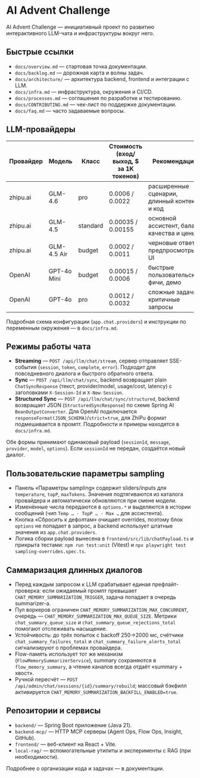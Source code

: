 # AI Advent Challenge

AI Advent Challenge — инициативный проект по развитию интерактивного LLM-чата и инфраструктуры вокруг него.

## Быстрые ссылки
- `docs/overview.md` — стартовая точка документации.
- `docs/backlog.md` — дорожная карта и волны задач.
- `docs/architecture/` — архитектура backend, frontend и интеграции с LLM.
- `docs/infra.md` — инфраструктура, окружения и CI/CD.
- `docs/processes.md` — соглашения по разработке и тестированию.
- `docs/CONTRIBUTING.md` — чек-лист по поддержке документации.
- `docs/faq.md` — часто задаваемые вопросы.

## LLM-провайдеры

| Провайдер  | Модель        | Класс    | Стоимость (вход/выход, $ за 1K токенов) | Рекомендации |
|------------|---------------|----------|------------------------------------------|--------------|
| zhipu.ai   | GLM-4.6       | pro      | 0.0006 / 0.0022                          | расширенные сценарии, длинный контекст и код |
| zhipu.ai   | GLM-4.5       | standard | 0.00035 / 0.00155                        | основной ассистент, баланс качества и цены |
| zhipu.ai   | GLM-4.5 Air   | budget   | 0.0002 / 0.0011                          | черновые ответы, предпросмотры UI |
| OpenAI     | GPT-4o Mini   | budget   | 0.00015 / 0.0006                         | быстрые пользовательские фичи, демо |
| OpenAI     | GPT-4o        | pro      | 0.0012 / 0.0032                          | сложные задачи, критичные запросы |

Подробная схема конфигурации (`app.chat.providers`) и инструкции по переменным окружения — в `docs/infra.md`.

## Режимы работы чата

- **Streaming** — `POST /api/llm/chat/stream`, сервер отправляет SSE-события (`session`, `token`, `complete`, `error`). Подходит для повседневного диалога и быстрого обратного ответа.
- **Sync** — `POST /api/llm/chat/sync`, backend возвращает plain `ChatSyncResponse` (текст, provider/model, usage/cost, latency) с заголовками `X-Session-Id` и `X-New-Session`.
- **Structured Sync** — `POST /api/llm/chat/sync/structured`, backend возвращает JSON (`StructuredSyncResponse`) по схеме Spring AI `BeanOutputConverter`. Для OpenAI подключается `responseFormat(JSON_SCHEMA)`/`strict=true`, для ZhiPu формат подмешивается в промпт. Подробности и примеры находятся в `docs/infra.md`.

Обе формы принимают одинаковый payload (`sessionId`, `message`, `provider`, `model`, `options`). Если `sessionId` не передан, создаётся новый диалог.

## Пользовательские параметры sampling

- Панель «Параметры sampling» содержит sliders/inputs для `temperature`, `topP`, `maxTokens`. Значения подтягиваются из каталога провайдера и автоматически обновляются при смене модели.
- Изменённые числа передаются в `options.*` и выделяются в истории сообщений (чип `Temp … · TopP … · Max …` для ассистента).
- Кнопка «Сбросить к дефолтам» очищает overrides, поэтому блок `options` не попадает в запрос, а backend использует штатные значения из `app.chat.providers`.
- Логика сборки payload вынесена в `frontend/src/lib/chatPayload.ts` и прикрыта тестами: `npm run test:unit` (Vitest) и `npx playwright test sampling-overrides.spec.ts`.

## Саммаризация длинных диалогов

- Перед каждым запросом к LLM срабатывает единая префлайт-проверка: если ожидаемый промпт превышает `CHAT_MEMORY_SUMMARIZATION_TRIGGER`, задача попадает в очередь summarizer-а.
- Пул воркеров ограничен `CHAT_MEMORY_SUMMARIZATION_MAX_CONCURRENT`, очередь — `CHAT_MEMORY_SUMMARIZATION_MAX_QUEUE_SIZE`. Метрики `chat_summary_queue_size` и `chat_summary_queue_rejections_total` помогают отслеживать насыщение.
- Устойчивость: до трёх попыток с backoff 250→2000 мс, счётчики `chat_summary_failures_total` и `chat_summary_failure_alerts_total` сигнализируют о проблемах провайдера.
- Flow-память использует тот же механизм (`FlowMemorySummarizerService`), summary сохраняются в `flow_memory_summary`, а чтение каналов всегда отдаёт «summary + хвост».
- Ручной пересчёт — `POST /api/admin/chat/sessions/{id}/summary/rebuild`; массовый бэкфилл активируется `CHAT_MEMORY_SUMMARIZATION_BACKFILL_ENABLED=true`.

## Репозитории и сервисы
- `backend/` — Spring Boot приложение (Java 21).
- `backend-mcp/` — HTTP MCP серверы (Agent Ops, Flow Ops, Insight, GitHub).
- `frontend/` — веб-клиент на React + Vite.
- `local-rag/` — вспомогательные утилиты и эксперименты с RAG (при необходимости).

Подробнее о организации кода и задачах — в документации.
